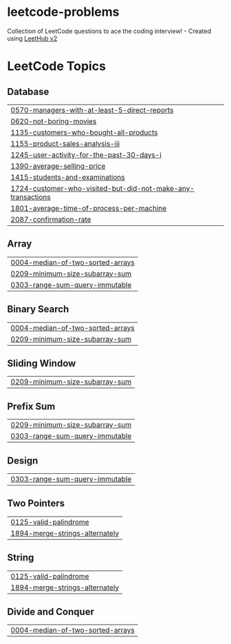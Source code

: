 # leetcode-problems
Collection of LeetCode questions to ace the coding interview! - Created using [LeetHub v2](https://github.com/arunbhardwaj/LeetHub-2.0)

<!---LeetCode Topics Start-->
# LeetCode Topics
## Database
|  |
| ------- |
| [0570-managers-with-at-least-5-direct-reports](https://github.com/mrmoon007/leetcode-problems/tree/master/0570-managers-with-at-least-5-direct-reports) |
| [0620-not-boring-movies](https://github.com/mrmoon007/leetcode-problems/tree/master/0620-not-boring-movies) |
| [1135-customers-who-bought-all-products](https://github.com/mrmoon007/leetcode-problems/tree/master/1135-customers-who-bought-all-products) |
| [1155-product-sales-analysis-iii](https://github.com/mrmoon007/leetcode-problems/tree/master/1155-product-sales-analysis-iii) |
| [1245-user-activity-for-the-past-30-days-i](https://github.com/mrmoon007/leetcode-problems/tree/master/1245-user-activity-for-the-past-30-days-i) |
| [1390-average-selling-price](https://github.com/mrmoon007/leetcode-problems/tree/master/1390-average-selling-price) |
| [1415-students-and-examinations](https://github.com/mrmoon007/leetcode-problems/tree/master/1415-students-and-examinations) |
| [1724-customer-who-visited-but-did-not-make-any-transactions](https://github.com/mrmoon007/leetcode-problems/tree/master/1724-customer-who-visited-but-did-not-make-any-transactions) |
| [1801-average-time-of-process-per-machine](https://github.com/mrmoon007/leetcode-problems/tree/master/1801-average-time-of-process-per-machine) |
| [2087-confirmation-rate](https://github.com/mrmoon007/leetcode-problems/tree/master/2087-confirmation-rate) |
## Array
|  |
| ------- |
| [0004-median-of-two-sorted-arrays](https://github.com/mrmoon007/leetcode-problems/tree/master/0004-median-of-two-sorted-arrays) |
| [0209-minimum-size-subarray-sum](https://github.com/mrmoon007/leetcode-problems/tree/master/0209-minimum-size-subarray-sum) |
| [0303-range-sum-query-immutable](https://github.com/mrmoon007/leetcode-problems/tree/master/0303-range-sum-query-immutable) |
## Binary Search
|  |
| ------- |
| [0004-median-of-two-sorted-arrays](https://github.com/mrmoon007/leetcode-problems/tree/master/0004-median-of-two-sorted-arrays) |
| [0209-minimum-size-subarray-sum](https://github.com/mrmoon007/leetcode-problems/tree/master/0209-minimum-size-subarray-sum) |
## Sliding Window
|  |
| ------- |
| [0209-minimum-size-subarray-sum](https://github.com/mrmoon007/leetcode-problems/tree/master/0209-minimum-size-subarray-sum) |
## Prefix Sum
|  |
| ------- |
| [0209-minimum-size-subarray-sum](https://github.com/mrmoon007/leetcode-problems/tree/master/0209-minimum-size-subarray-sum) |
| [0303-range-sum-query-immutable](https://github.com/mrmoon007/leetcode-problems/tree/master/0303-range-sum-query-immutable) |
## Design
|  |
| ------- |
| [0303-range-sum-query-immutable](https://github.com/mrmoon007/leetcode-problems/tree/master/0303-range-sum-query-immutable) |
## Two Pointers
|  |
| ------- |
| [0125-valid-palindrome](https://github.com/mrmoon007/leetcode-problems/tree/master/0125-valid-palindrome) |
| [1894-merge-strings-alternately](https://github.com/mrmoon007/leetcode-problems/tree/master/1894-merge-strings-alternately) |
## String
|  |
| ------- |
| [0125-valid-palindrome](https://github.com/mrmoon007/leetcode-problems/tree/master/0125-valid-palindrome) |
| [1894-merge-strings-alternately](https://github.com/mrmoon007/leetcode-problems/tree/master/1894-merge-strings-alternately) |
## Divide and Conquer
|  |
| ------- |
| [0004-median-of-two-sorted-arrays](https://github.com/mrmoon007/leetcode-problems/tree/master/0004-median-of-two-sorted-arrays) |
<!---LeetCode Topics End-->